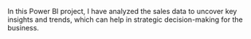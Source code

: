 In this Power BI project, I have analyzed the sales data to uncover key insights and trends, which can help in strategic decision-making for the business.
